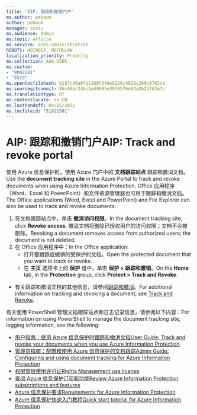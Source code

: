 ```yaml
---
title: 'AIP: 跟踪和撤销门户'
ms.author: pebaum
author: pebaum
manager: scotv
ms.audience: Admin
ms.topic: article
ms.service: o365-administration
ROBOTS: NOINDEX, NOFOLLOW
localization_priority: Priority
ms.collection: Adm_O365
ms.custom:
- "9002281"
- "5519"
ms.openlocfilehash: b187cd9a0f11168f54deb226c4828c280c0763cd
ms.sourcegitcommit: 8bc60ec34bc1e40685e3976576e04a2623f63a7c
ms.translationtype: HT
ms.contentlocale: zh-CN
ms.lasthandoff: 04/15/2021
ms.locfileid: "51821581"
---
```

# <a name="aip-track-and-revoke-portal"></a><span data-ttu-id="2438e-102">AIP: 跟踪和撤销门户</span><span class="sxs-lookup"><span data-stu-id="2438e-102">AIP: Track and revoke portal</span></span>

<span data-ttu-id="2438e-103">使用 Azure 信息保护时，使用 Azure 门户中的 **文档跟踪站点** 跟踪和撤消文档。</span><span class="sxs-lookup"><span data-stu-id="2438e-103">Use the **document tracking site** in the Azure Portal to track and revoke documents when using Azure Information Protection.</span></span> <span data-ttu-id="2438e-104">Office 应用程序（Word、Excel 和 PowerPoint）和文件资源管理器也可用于跟踪和撤消文档。</span><span class="sxs-lookup"><span data-stu-id="2438e-104">The Office applications (Word, Excel and PowerPoint) and File Explorer can also be used to track and revoke documents.</span></span>

1. <span data-ttu-id="2438e-105">在文档跟踪站点中，单击 **撤消访问权限**。</span><span class="sxs-lookup"><span data-stu-id="2438e-105">In the document tracking site, click **Revoke access**.</span></span> <span data-ttu-id="2438e-106">撤消文档将删除已授权用户的访问权限；文档不会被删除。</span><span class="sxs-lookup"><span data-stu-id="2438e-106">Revoking a document removes access from authorized users; the document is not deleted.</span></span>
2. <span data-ttu-id="2438e-107">在 Office 应用程序中：</span><span class="sxs-lookup"><span data-stu-id="2438e-107">In the Office application:</span></span>
    - <span data-ttu-id="2438e-108">打开要跟踪或撤销的受保护的文档。</span><span class="sxs-lookup"><span data-stu-id="2438e-108">Open the protected document that you want to track or revoke.</span></span>
    - <span data-ttu-id="2438e-109">在 **主页** 选项卡上的 **保护** 组中，单击 **保护 > 跟踪和撤销**。</span><span class="sxs-lookup"><span data-stu-id="2438e-109">On the **Home** tab, in the **Protection** group, click **Protect > Track and Revoke**.</span></span>

- <span data-ttu-id="2438e-110">有关跟踪和撤消文档的其他信息，请参阅[跟踪和撤消](https://docs.microsoft.com/azure/information-protection/rms-client/client-track-revoke)。</span><span class="sxs-lookup"><span data-stu-id="2438e-110">For additional information on tracking and revoking a document, see [Track and Revoke](https://docs.microsoft.com/azure/information-protection/rms-client/client-track-revoke).</span></span>

<span data-ttu-id="2438e-111">有关使用 PowerShell 管理文档跟踪站点和日志记录信息，请参阅以下内容：</span><span class="sxs-lookup"><span data-stu-id="2438e-111">For information on using PowerShell to manage the document tracking site, logging information, see the following:</span></span>
- [<span data-ttu-id="2438e-112">用户指南：使用 Azure 信息保护时跟踪和撤消文档</span><span class="sxs-lookup"><span data-stu-id="2438e-112">User Guide: Track and revoke your documents when you use Azure Information Protection</span></span>](https://docs.microsoft.com/azure/information-protection/rms-client/client-track-revoke)
- [<span data-ttu-id="2438e-113">管理员指南：配置和使用 Azure 信息保护的文档跟踪</span><span class="sxs-lookup"><span data-stu-id="2438e-113">Admin Guide: Configuring and using document tracking for Azure Information Protection</span></span>](https://docs.microsoft.com/azure/information-protection/rms-client/client-admin-guide-document-tracking)
- [<span data-ttu-id="2438e-114">权限管理使用许可证</span><span class="sxs-lookup"><span data-stu-id="2438e-114">Rights Management use license</span></span>](https://docs.microsoft.com/azure/information-protection/configure-usage-rights#rights-management-use-license)
- [<span data-ttu-id="2438e-115">查阅 Azure 信息保护订阅和功能</span><span class="sxs-lookup"><span data-stu-id="2438e-115">Review Azure Information Protection subscriptions and features</span></span>](https://azure.microsoft.com/pricing/details/information-protection)
- [<span data-ttu-id="2438e-116">Azure 信息保护要求</span><span class="sxs-lookup"><span data-stu-id="2438e-116">Requirements for Azure Information Protection</span></span>](https://docs.microsoft.com/azure/information-protection/get-started/requirements)
- [<span data-ttu-id="2438e-117">Azure 信息保护快速入门教程</span><span class="sxs-lookup"><span data-stu-id="2438e-117">Quick start tutorial for Azure Information Protection</span></span>](https://docs.microsoft.com/azure/information-protection/get-started/infoprotect-quick-start-tutorial)
